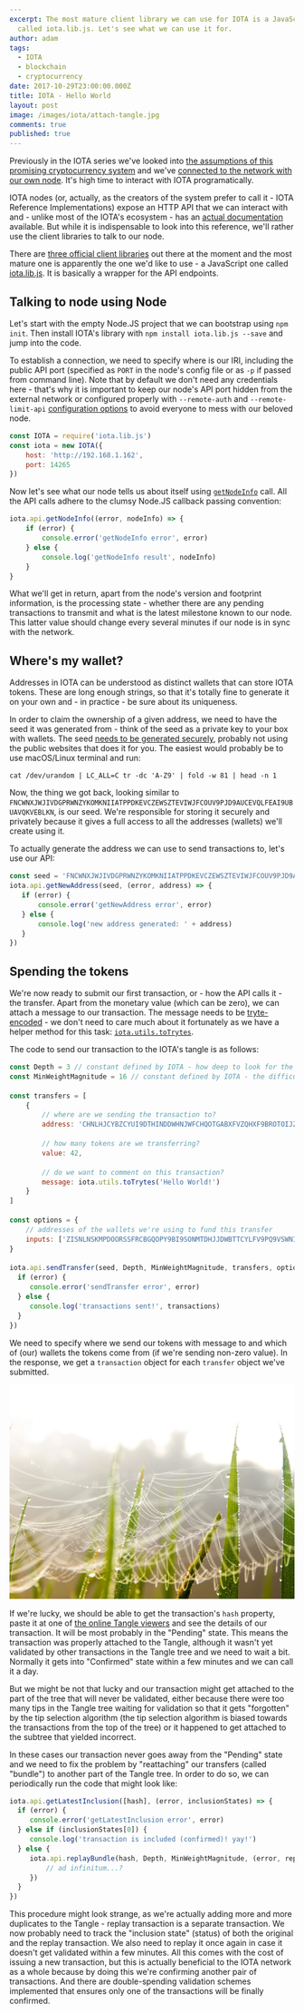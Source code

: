 ```yaml
---
excerpt: The most mature client library we can use for IOTA is a JavaScript one
  called iota.lib.js. Let's see what we can use it for.
author: adam
tags:
  - IOTA
  - blockchain
  - cryptocurrency
date: 2017-10-29T23:00:00.000Z
title: IOTA - Hello World
layout: post
image: /images/iota/attach-tangle.jpg
comments: true
published: true
---
```

Previously in the IOTA series we've looked into [the assumptions of this promising cryptocurrency system](/blog/iota-new-kid-in-cryptocurrency-town/) and we've [connected to the network with our own node](/blog/getting-started-with-iota/). It's high time to interact with IOTA programatically.

IOTA nodes (or, actually, as the creators of the system prefer to call it - IOTA Reference Implementations) expose an HTTP API that we can interact with and - unlike most of the IOTA's ecosystem - has an [actual documentation](https://iota.readme.io/v1.2.0/reference) available. But while it is indispensable to look into this reference, we'll rather use the client libraries to talk to our node. 

There are [three official client libraries](https://iota.readme.io/docs/overview) out there at the moment and the most mature one is apparently the one we'd like to use - a JavaScript one called [iota.lib.js](https://github.com/iotaledger/iota.lib.js). It is basically a wrapper for the API endpoints.

## Talking to node using Node

Let's start with the empty Node.JS project that we can bootstrap using `npm init`. Then install IOTA's library with `npm install iota.lib.js --save` and jump into the code.

To establish a connection, we need to specify where is our IRI, including the public API port (specified as `PORT` in the node's config file or as `-p` if passed from command line). Note that by default we don't need any credentials here - that's why it is important to keep our node's API port hidden from the external network or configured properly with `--remote-auth` and `--remote-limit-api` [configuration options](https://iota.readme.io/v1.2.0/docs/install-iri) to avoid everyone to mess with our beloved node.

```javascript
const IOTA = require('iota.lib.js')
const iota = new IOTA({
    host: 'http://192.168.1.162',
    port: 14265
})
```

Now let's see what our node tells us about itself using [`getNodeInfo`](https://iota.readme.io/v1.2.0/reference#getnodeinfo) call. All the API calls adhere to the clumsy Node.JS callback passing convention:

```javascript
iota.api.getNodeInfo((error, nodeInfo) => {
    if (error) {
        console.error('getNodeInfo error', error)
    } else {
        console.log('getNodeInfo result', nodeInfo)
    }
}
```

What we'll get in return, apart from the node's version and footprint information, is the processing state - whether there are any pending transactions to transmit and what is the latest milestone known to our node. This latter value should change every several minutes if our node is in sync with the network.

## Where's my wallet?

Addresses in IOTA can be understood as distinct wallets that can store IOTA tokens. These are long enough strings, so that it's totally fine to generate it on your own and - in practice - be sure about its uniqueness. 

In order to claim the ownership of a given address, we need to have the seed it was generated from - think of the seed as a private key to your box with wallets. The seed [needs to be generated securely](https://iotasupport.com/gui-newseed.shtml), probably not using the public websites that does it for you. The easiest would probably be to use macOS/Linux terminal and run:

```shell
cat /dev/urandom | LC_ALL=C tr -dc 'A-Z9' | fold -w 81 | head -n 1
```

Now, the thing we got back, looking similar to `FNCWNXJWJIVDGPRWNZYKOMKNIIATPPDKEVCZEWSZTEVIWJFCOUV9PJD9AUCEVQLFEAI9UBUAVQKVEBLKN`, is our seed. We're responsible for storing it securely and privately because it gives a full access to all the addresses (wallets) we'll create using it.

To actually generate the address we can use to send transactions to, let's use our API:

```javascript
const seed = 'FNCWNXJWJIVDGPRWNZYKOMKNIIATPPDKEVCZEWSZTEVIWJFCOUV9PJD9AUCEVQLFEAI9UBUAVQKVEBLKN' // keep it secure!
iota.api.getNewAddress(seed, (error, address) => {
   if (error) {
       console.error('getNewAddress error', error)
   } else {
       console.log('new address generated: ' + address)
   }
})
```

## Spending the tokens

We're now ready to submit our first transaction, or - how the API calls it - the transfer. Apart from the monetary value (which can be zero), we can attach a message to our transaction. The message needs to be [tryte-encoded](https://learn.iota.org/faq/trytes-and-trits) - we don't need to care much about it fortunately as we have a helper method for this task: [`iota.utils.toTrytes`](https://github.com/iotaledger/iota.lib.js#totrytes).

The code to send our transaction to the IOTA's tangle is as follows:

```javascript
const Depth = 3 // constant defined by IOTA - how deep to look for the tips in the Tangle
const MinWeightMagnitude = 16 // constant defined by IOTA - the difficulty of PoW

const transfers = [
    {
        // where are we sending the transaction to?
        address: 'CHNLHJCYBZCYUI9DTHINDDWHNJWFCHQOTGABXFVZQHXF9BROTOIJZJSBXOVKCDGCXZTDDJUVTYBJZYAOH',
        
        // how many tokens are we transferring?
        value: 42,
        
        // do we want to comment on this transaction?
        message: iota.utils.toTrytes('Hello World!')        
    }
]

const options = {
    // addresses of the wallets we're using to fund this transfer
    inputs: ['ZISNLNSKMPDOORSSFRCBGQOPY9BI9SONMTDHJJDWBTTCYLFV9PQ9VSWNI9FHEAEFGROGZ9YHSMZYOGFQG']
}

iota.api.sendTransfer(seed, Depth, MinWeightMagnitude, transfers, options, (error, transactions) => {
  if (error) {
     console.error('sendTransfer error', error)
  } else {
     console.log('transactions sent!', transactions)
  }
})
```

We need to specify where we send our tokens with message to and which of (our) wallets the tokens come from (if we're sending non-zero value). In the response, we get a `transaction` object for each `transfer` object we've submitted. 

![Attaching to the IOTA's Tangle](/images/iota/attach-tangle.jpg)

If we're lucky, we should be able to get the transaction's `hash` property, paste it at one of [the online Tangle viewers](https://thetangle.org) and see the details of our transaction. It will be most probably in the "Pending" state. This means the transaction was properly attached to the Tangle, although it wasn't yet validated by other transactions in the Tangle tree and we need to wait a bit. Normally it gets into "Confirmed" state within a few minutes and we can call it a day.

But we might be not that lucky and our transaction might get attached to the part of the tree that will never be validated, either because there were too many tips in the Tangle tree waiting for validation so that it gets "forgotten" by the tip selection algorithm (the tip selection algorithm is biased towards the transactions from the top of the tree) or it happened to get attached to the subtree that yielded incorrect. 

In these cases our transaction never goes away from the "Pending" state and we need to fix the problem by "reattaching" our transfers (called "bundle") to another part of the Tangle tree. In order to do so, we can periodically run the code that might look like:

```javascript
iota.api.getLatestInclusion([hash], (error, inclusionStates) => {
  if (error) {
     console.error('getLatestInclusion error', error)
  } else if (inclusionStates[0]) {
     console.log('transaction is included (confirmed)! yay!') 
  } else {
     iota.api.replayBundle(hash, Depth, MinWeightMagnitude, (error, replayTransactions) => {
         // ad infinitum...?
     })
  }
})
```

This procedure might look strange, as we're actually adding more and more duplicates to the Tangle - replay transaction is a separate transaction. We now probably need to track the "inclusion state" (status) of both the original and the replay transaction. We also need to replay it once again in case it doesn't get validated within a few minutes. All this comes with the cost of issuing a new transaction, but this is actually beneficial to the IOTA network as a whole because by doing this we're confirming another pair of transactions. And there are double-spending validation schemes implemented that ensures only one of the transactions will be finally confirmed.
